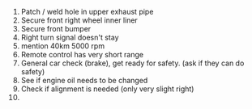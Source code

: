 1. Patch / weld hole in upper exhaust pipe
2. Secure front right wheel inner liner
3. Secure front bumper
4. Right turn signal doesn't stay 
5. mention 40km 5000 rpm
6. Remote control has very short range
7. General car check (brake), get ready for safety. (ask if they can do safety)
8. See if engine oil needs to be changed
9. Check if alignment is needed (only very slight right)
10. 